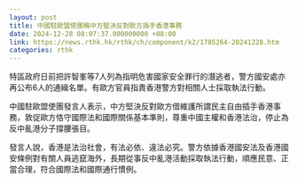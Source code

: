 ```yaml
---
layout: post
title: 中國駐歐盟使團稱中方堅決反對歐方插手香港事務
date: 2024-12-28 08:07:37.000000000 +08:00
link: https://news.rthk.hk/rthk/ch/component/k2/1785264-20241228.htm
categories: rthk
---
```


特區政府日前把許智峯等7人列為指明危害國家安全罪行的潛逃者，警方國安處亦再公布6人的通緝名單。有歐方官員指責香港警方對相關人士採取執法行動。

中國駐歐盟使團發言人表示，中方堅決反對歐方借維護所謂民主自由插手香港事務，敦促歐方恪守國際法和國際關係基本準則，尊重中國主權和香港法治，停止為反中亂港分子撐腰張目。

發言人說，香港是法治社會，有法必依、違法必究。警方依據香港國安法及香港國安條例對有關人員逃竄海外，長期從事反中亂港活動採取執法行動，順應民意、正當合理，符合國際法和國際通行慣例。
